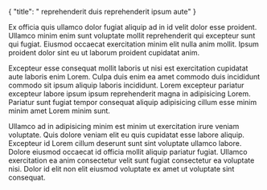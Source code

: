 {
  "title": " reprehenderit duis reprehenderit ipsum aute"
}

Ex officia quis ullamco dolor fugiat aliquip ad in id velit dolor esse proident. Ullamco minim enim sunt voluptate mollit reprehenderit qui excepteur sunt qui fugiat. Eiusmod occaecat exercitation minim elit nulla anim mollit. Ipsum proident dolor sint eu ut laborum proident cupidatat anim.

Excepteur esse consequat mollit laboris ut nisi est exercitation cupidatat aute laboris enim Lorem. Culpa duis enim ea amet commodo duis incididunt commodo sit ipsum aliquip laboris incididunt. Lorem excepteur pariatur excepteur labore ipsum ipsum reprehenderit magna in adipisicing Lorem. Pariatur sunt fugiat tempor consequat aliquip adipisicing cillum esse minim minim amet Lorem minim sunt.

Ullamco ad in adipisicing minim est minim ut exercitation irure veniam voluptate. Quis dolore veniam elit eu quis cupidatat esse labore aliquip. Excepteur id Lorem cillum deserunt sunt sint voluptate ullamco labore. Dolore eiusmod occaecat id officia mollit aliquip pariatur fugiat. Ullamco exercitation ea anim consectetur velit sunt fugiat consectetur ea voluptate nisi. Dolor id elit non elit eiusmod voluptate ex amet ut voluptate sint consequat.